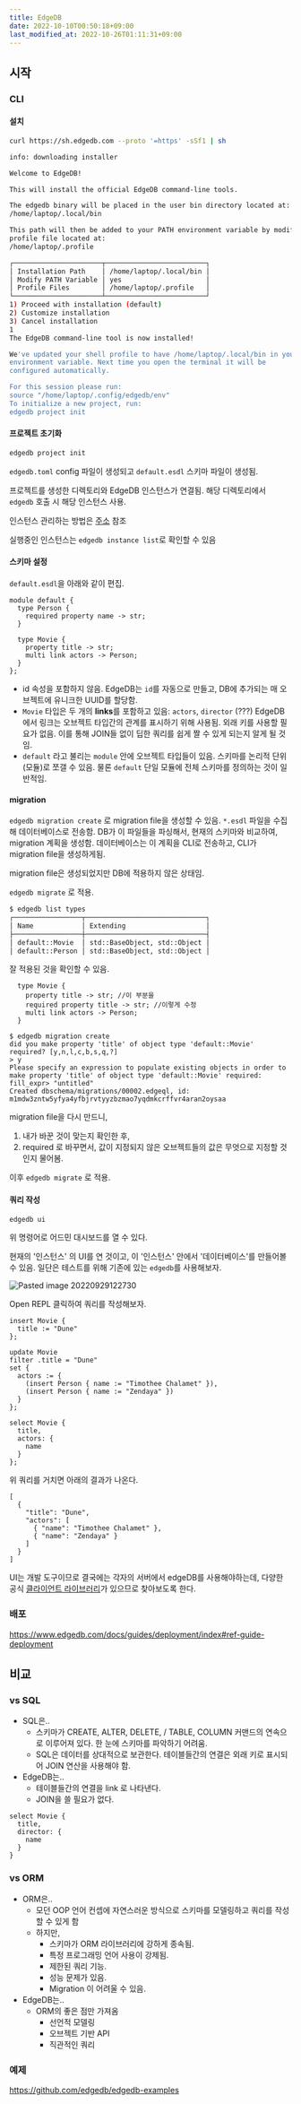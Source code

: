 ```yaml
---
title: EdgeDB
date: 2022-10-10T00:50:18+09:00
last_modified_at: 2022-10-26T01:11:31+09:00
---
```



## 시작

### CLI

#### 설치

```bash
curl https://sh.edgedb.com --proto '=https' -sSf1 | sh
```

```bash
info: downloading installer

Welcome to EdgeDB!

This will install the official EdgeDB command-line tools.

The edgedb binary will be placed in the user bin directory located at:
/home/laptop/.local/bin

This path will then be added to your PATH environment variable by modifying the 
profile file located at:
/home/laptop/.profile

┌──────────────────────┬─────────────────────────┐
│ Installation Path    │ /home/laptop/.local/bin │
│ Modify PATH Variable │ yes                     │
│ Profile Files        │ /home/laptop/.profile   │
└──────────────────────┴─────────────────────────┘
1) Proceed with installation (default)
2) Customize installation
3) Cancel installation
1
The EdgeDB command-line tool is now installed!

We've updated your shell profile to have /home/laptop/.local/bin in your PATH
environment variable. Next time you open the terminal it will be
configured automatically.

For this session please run:
source "/home/laptop/.config/edgedb/env"
To initialize a new project, run:
edgedb project init
```

#### 프로젝트 초기화

```bash
edgedb project init
```

`edgedb.toml` config 파일이 생성되고 `default.esdl` 스키마 파일이 생성됨.

프로젝트를 생성한 디렉토리와 EdgeDB 인스턴스가 연결됨. 해당 디렉토리에서 `edgedb` 호출 시 해당 인스턴스 사용.

인스턴스 관리하는 방법은 [주소](https://www.edgedb.com/docs/intro/instances#ref-intro-instances) 참조

실행중인 인스턴스는 `edgedb instance list`로 확인할 수 있음

#### 스키마 설정

`default.esdl`을 아래와 같이 편집.

```
module default {
  type Person {
    required property name -> str;
  }

  type Movie {
    property title -> str;
    multi link actors -> Person;
  }
};
```

- id 속성을 포함하지 않음. EdgeDB는 `id`를 자동으로 만들고, DB에 추가되는 매 오브젝트에 유니크한 UUID를 할당함.
- `Movie` 타입은 두 개의 **links**를 포함하고 있음: `actors`, `director` (???) EdgeDB에서 링크는 오브젝트 타입간의 관계를 표시하기 위해 사용됨. 외래 키를 사용할 필요가 없음. 이를 통해 JOIN들 없이 딥한 쿼리를 쉽게 짤 수 있게 되는지 알게 될 것임.
- `default` 라고 불리는 `module` 안에 오브젝트 타입들이 있음. 스키마를 논리적 단위(모듈)로 쪼갤 수 있음. 물론 `default` 단일 모듈에 전체 스키마를 정의하는 것이 일반적임.

#### migration

`edgedb migration create` 로 migration file을 생성할 수 있음. `*.esdl` 파일을 수집해 데이터베이스로 전송함. DB가 이 파일들을 파싱해서, 현재의 스키마와 비교하여, migration 계획을 생성함. 데이터베이스는 이 계획을 CLI로 전송하고, CLI가 migration file을 생성하게됨.

migration file은 생성되었지만 DB에 적용하지 않은 상태임.

`edgedb migrate` 로 적용.

```bash
$ edgedb list types
┌─────────────────┬──────────────────────────────┐
│ Name            │ Extending                    │
├─────────────────┼──────────────────────────────┤
│ default::Movie  │ std::BaseObject, std::Object │
│ default::Person │ std::BaseObject, std::Object │
```

잘 적용된 것을 확인할 수 있음.

```
  type Movie {
    property title -> str; //이 부분을
    required property title -> str; //이렇게 수정
    multi link actors -> Person;
  }
```

```
$ edgedb migration create
did you make property 'title' of object type 'default::Movie' required? [y,n,l,c,b,s,q,?]
> y
Please specify an expression to populate existing objects in order to make property 'title' of object type 'default::Movie' required:
fill_expr> "untitled"
Created dbschema/migrations/00002.edgeql, id: m1mdw3zntw5yfya4yfbjrvtyyzbzmao7yqdmkcrffvr4aran2oysaa
```

migration file을 다시 만드니,
1. 내가 바꾼 것이 맞는지 확인한 후,
2. required 로 바꾸면서, 값이 지정되지 않은 오브젝트들의 값은 무엇으로 지정할 것인지 물어봄.

이후 `edgedb migrate` 로 적용.

#### 쿼리 작성

```bash
edgedb ui
```

위 명령어로 어드민 대시보드를 열 수 있다.

현재의 '인스턴스' 의 UI를 연 것이고, 이 '인스턴스' 안에서 '데이터베이스'를 만들어볼 수 있음. 일단은 테스트를 위해 기존에 있는 `edgedb`를 사용해보자.

![Pasted image 20220929122730](attachments/Pasted%20image%2020220929122730.png)

Open REPL 클릭하여 쿼리를 작성해보자.

```
insert Movie {
  title := "Dune"
};
```

```
update Movie
filter .title = "Dune"
set {
  actors := {
    (insert Person { name := "Timothee Chalamet" }),
    (insert Person { name := "Zendaya" })
  }
};
```

```
select Movie {
  title,
  actors: {
    name
  }
};
```

위 쿼리를 거치면 아래의 결과가 나온다.

```
[
  {
    "title": "Dune",
    "actors": [
      { "name": "Timothee Chalamet" },
      { "name": "Zendaya" }
    ]
  }
]
```

UI는 개발 도구이므로 결국에는 각자의 서버에서 edgeDB를 사용해야하는데, 다양한 공식 [클라이언트 라이브러리](https://www.edgedb.com/docs/intro/clients#ref-intro-clients)가 있으므로 찾아보도록 한다.

### 배포

https://www.edgedb.com/docs/guides/deployment/index#ref-guide-deployment


## 비교

### vs SQL

- SQL은..
	- 스키마가 CREATE, ALTER, DELETE, / TABLE, COLUMN 커맨드의 연속으로 이루어져 있다. 한 눈에 스키마를 파악하기 어려움.
	- SQL은 데이터를 상대적으로 보관한다. 테이블들간의 연결은 외래 키로 표시되어 JOIN 연산을 사용해야 함.
- EdgeDB는..
	- 테이블들간의 연결을 link 로 나타낸다.
	- JOIN을 쓸 필요가 없다.

```
select Movie {
  title,
  director: {
    name
  }
}
```

### vs ORM

- ORM은..
	- 모던 OOP 언어 컨셉에 자연스러운 방식으로 스키마를 모델링하고 쿼리를 작성할 수 있게 함
	- 하지만,
		- 스키마가 ORM 라이브러리에 강하게 종속됨.
		- 특정 프로그래밍 언어 사용이 강제됨.
		- 제한된 쿼리 기능.
		- 성능 문제가 있음.
		- Migration 이 어려울 수 있음.
- EdgeDB는..
	- ORM의 좋은 점만 가져옴
		- 선언적 모델링
		- 오브젝트 기반 API
		- 직관적인 쿼리


### 예제

https://github.com/edgedb/edgedb-examples


